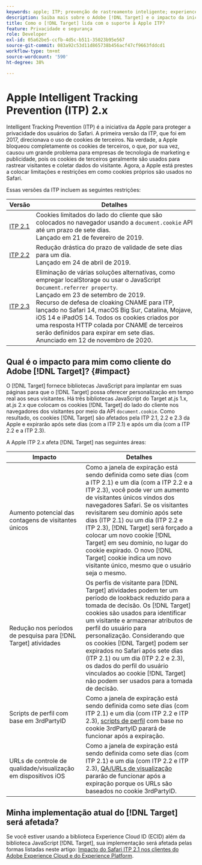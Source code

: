 ```yaml
---
keywords: apple; ITP; prevenção de rastreamento inteligente; experience cloud id; ecid
description: Saiba mais sobre o Adobe [!DNL Target] e o impacto da iniciativa Apple Intelligent Tracking Prevention (ITP) que busca proteger a privacidade dos usuários do Safari.
title: Como o [!DNL Target] lida com o suporte à Apple ITP?
feature: Privacidade e segurança
role: Developer
exl-id: 05a62be5-ccfb-4d5c-b511-35023b95e567
source-git-commit: 083a92c53d11d865738b456acf47cf9663fddcd1
workflow-type: tm+mt
source-wordcount: '590'
ht-degree: 38%

---
```


# Apple Intelligent Tracking Prevention (ITP) 2.x

Intelligent Tracking Prevention (ITP) é a iniciativa da Apple para proteger a privacidade dos usuários do Safari. A primeira versão da ITP, que foi em 2017, direcionava o uso de cookies de terceiros. Na verdade, a Apple bloqueou completamente os cookies de terceiros, o que, por sua vez, causou um grande problema para empresas de tecnologia de marketing e publicidade, pois os cookies de terceiros geralmente são usados para rastrear visitantes e coletar dados do visitante. Agora, a Apple está prestes a colocar limitações e restrições em como cookies próprios são usados no Safari.

Essas versões da ITP incluem as seguintes restrições:

| Versão | Detalhes |
| --- | --- |
| [ITP 2.1](https://webkit.org/blog/8613/intelligent-tracking-prevention-2-1/) | Cookies limitados do lado do cliente que são colocados no navegador usando a `document.cookie` API até um prazo de sete dias.<br>Lançado em 21 de fevereiro de 2019. |
| [ITP 2.2](https://webkit.org/blog/8828/intelligent-tracking-prevention-2-2/) | Redução drástica do prazo de validade de sete dias para um dia.<br>Lançado em 24 de abril de 2019. |
| [ITP 2.3](https://webkit.org/blog/9521/intelligent-tracking-prevention-3-2/) | Eliminação de várias soluções alternativas, como empregar localStorage ou usar o JavaScript `Document.referrer property`.<br>Lançado em 23 de setembro de 2019.<br>Recurso de defesa de cloaking CNAME para ITP, lançado no Safari 14, macOS Big Sur, Catalina, Mojave, iOS 14 e iPadOS 14. Todos os cookies criados por uma resposta HTTP colada por CNAME de terceiros serão definidos para expirar em sete dias.<br>Anunciado em 12 de novembro de 2020. |

## Qual é o impacto para mim como cliente do Adobe [!DNL Target]? {#impact}

O [!DNL Target] fornece bibliotecas JavaScript para implantar em suas páginas para que o [!DNL Target] possa oferecer personalização em tempo real aos seus visitantes. Há três bibliotecas JavaScript do Target at.js 1.x, at.js 2.x que colocam os cookies [!DNL Target] do lado do cliente nos navegadores dos visitantes por meio da API `document.cookie`. Como resultado, os cookies [!DNL Target] são afetados pela ITP 2.1, 2.2 e 2.3 da Apple e expirarão após sete dias (com a ITP 2.1) e após um dia (com a ITP 2.2 e a ITP 2.3).

A Apple ITP 2.x afeta [!DNL Target] nas seguintes áreas:

| Impacto | Detalhes |
| --- | --- |
| Aumento potencial das contagens de visitantes únicos | Como a janela de expiração está sendo definida como sete dias (com a ITP 2.1) e um dia (com a ITP 2.2 e a ITP 2.3), você pode ver um aumento de visitantes únicos vindos dos navegadores Safari. Se os visitantes revisitarem seu domínio após sete dias (ITP 2.1) ou um dia (ITP 2.2 e ITP 2.3), [!DNL Target] será forçado a colocar um novo cookie [!DNL Target] em seu domínio, no lugar do cookie expirado. O novo [!DNL Target] cookie indica um novo visitante único, mesmo que o usuário seja o mesmo. |
| Redução nos períodos de pesquisa para [!DNL Target] atividades | Os perfis de visitante para [!DNL Target] atividades podem ter um período de lookback reduzido para a tomada de decisão. Os [!DNL Target] cookies são usados para identificar um visitante e armazenar atributos de perfil do usuário para personalização. Considerando que os cookies [!DNL Target] podem ser expirados no Safari após sete dias (ITP 2.1) ou um dia (ITP 2.2 e 2.3), os dados do perfil do usuário vinculados ao cookie [!DNL Target] não podem ser usados para a tomada de decisão. |
| Scripts de perfil com base em 3rdPartyID | Como a janela de expiração está sendo definida como sete dias (com ITP 2.1) e um dia (com ITP 2.2 e ITP 2.3), [scripts de perfil](/help/c-target/c-visitor-profile/profile-parameters.md) com base no cookie 3rdPartyID parará de funcionar após a expiração. |
| URLs de controle de qualidade/visualização em dispositivos iOS | Como a janela de expiração está sendo definida como sete dias (com ITP 2.1) e um dia (com ITP 2.2 e ITP 2.3), [QA/URLs de visualização](/help/c-activities/c-activity-qa/activity-qa.md) pararão de funcionar após a expiração porque os URLs são baseados no cookie 3rdPartyID. |

## Minha implementação atual do [!DNL Target] será afetada?

Se você estiver usando a biblioteca Experience Cloud ID (ECID) além da biblioteca JavaScript [!DNL Target], sua implementação será afetada pelas formas listadas neste artigo: [Impacto do Safari ITP 2.1 nos clientes do Adobe Experience Cloud e do Experience Platform](https://medium.com/adobetech/safari-itp-2-1-impact-on-adobe-experience-cloud-customers-9439cecb55ac).
